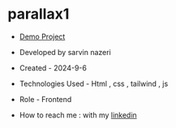 # parallax1



- [Demo Project](https://sarvinnazeri.github.io/parallax1/)
- Developed by sarvin nazeri

- Created - 2024-9-6

- Technologies Used - Html , css , tailwind , js

- Role - Frontend

- How to reach me : with my [linkedin](https://www.linkedin.com/in/sarvin-nazeri)
